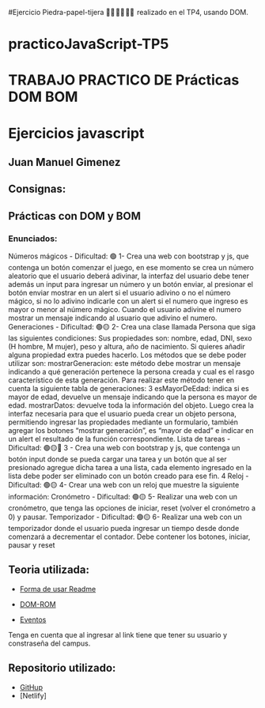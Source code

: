 #Ejercicio Piedra-papel-tijera 👊🏻 ✋🏻 ✌🏻  realizado en el TP4, usando DOM.
# practicoJavaScript-TP5
# TRABAJO PRACTICO DE Prácticas DOM BOM
# Ejercicios javascript

## Juan Manuel Gimenez

## Consignas:
##  Prácticas con DOM y BOM
### Enunciados:

Números mágicos - Dificultad: 🟢
1- Crea una web con bootstrap y js, que contenga un botón comenzar el juego, en
ese momento se crea un número aleatorio que el usuario deberá adivinar, la
interfaz del usuario debe tener además un input para ingresar un número y un
botón enviar, al presionar el botón enviar mostrar en un alert si el usuario adivino
o no el número mágico, si no lo adivino indicarle con un alert si el numero que
ingreso es mayor o menor al número mágico.
Cuando el usuario adivine el numero mostrar un mensaje indicando al usuario que
adivino el numero.
Generaciones - Dificultad: 🟢🟡
2- Crea una clase llamada Persona que siga las siguientes condiciones:
Sus propiedades son: nombre, edad, DNI, sexo (H hombre, M mujer), peso y altura,
año de nacimiento. Si quieres añadir alguna propiedad extra puedes hacerlo.
Los métodos que se debe poder utilizar son:
mostrarGeneracion: este método debe mostrar un mensaje indicando a qué
generación pertenece la persona creada y cual es el rasgo característico de esta
generación.
Para realizar este método tener en cuenta la siguiente tabla de generaciones:
3
esMayorDeEdad: indica si es mayor de edad, devuelve un mensaje indicando que la
persona es mayor de edad.
mostrarDatos: devuelve toda la información del objeto.
Luego crea la interfaz necesaria para que el usuario pueda crear un objeto
persona, permitiendo ingresar las propiedades mediante un formulario, también
agregar los botones “mostrar generación”, es “mayor de edad” e indicar en un alert
el resultado de la función correspondiente.
Lista de tareas - Dificultad: 🟢🟡🔴
3 - Crea una web con bootstrap y js, que contenga un botón input donde se pueda
cargar una tarea y un botón que al ser presionado agregue dicha tarea a una lista,
cada elemento ingresado en la lista debe poder ser eliminado con un botón creado
para ese fin.
4
Reloj - Dificultad: 🟢🟡
4- Crear una web con un reloj que muestre la siguiente información:
Cronómetro - Dificultad: 🟢🟡
5- Realizar una web con un cronómetro, que tenga las opciones de iniciar, reset
(volver el cronómetro a 0) y pausar.
Temporizador - Dificultad: 🟢🟡
6- Realizar una web con un temporizador donde el usuario pueda ingresar un
tiempo desde donde comenzará a decrementar el contador. Debe contener los
botones, iniciar, pausar y reset


## Teoria utilizada: 
- [Forma de usar Readme](https://gist.github.com/earias08/082a432a819eae5dbb8f1a9f878f14c1)

- [DOM-ROM](https://campus.rollingcodeschool.com/mod/url/view.php?id=21702)

- [Eventos](https://campus.rollingcodeschool.com/mod/url/view.php?id=21703)

Tenga en cuenta que al ingresar al link tiene que tener su usuario y constraseña del campus.

## Repositorio utilizado: 
- [GitHup](https://github.com/juanmakorn/tp5Ejercicio1.git)
- [Netlify]
